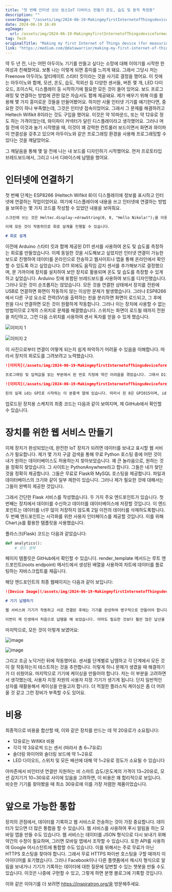 ```yaml
---
title: "첫 번째 인터넷 오브 씽스IoT 디바이스 만들기 온도, 습도 및 동작 측정용"
description: ""
coverImage: "/assets/img/2024-06-19-MakingmyfirstInternetofThingsdeviceformeasuringtemperaturehumidityandmotion_0.png"
date: 2024-06-19 16:49
ogImage: 
  url: /assets/img/2024-06-19-MakingmyfirstInternetofThingsdeviceformeasuringtemperaturehumidityandmotion_0.png
tag: Tech
originalTitle: "Making my first Internet of Things device (for measuring temperature, humidity, and motion)"
link: "https://medium.com/@datawarrior/making-my-first-internet-of-things-device-for-measuring-temperature-humidity-and-motion-d4b36f1d50a8"
---
```



약 두 년 전, 나는 어떤 아두이노 기기를 만들고 싶다는 소망에 대해 이야기를 시작한 한 여성과 친해졌어요. 보통 나는 이렇게 되면 흥미를 느끼게 돼요. 그래서 그당시 저는 Freenove 아두이노 알티메이트 스타터 킷이라는 것을 사기로 결정을 했어요. 이 킷에는 아두이노와 함께, 모션, 온도, 습도, 적외선 등 다양한 센서들, 버튼 몇 개, LED 다이오드, 조이스틱, 디스플레이 등 시작하기에 필요한 모든 것이 들어 있어요. 보드 프로그래밍 및 연결하는 방법에 관한 많은 자습서도 함께 제공돼요. 제가 배우기 위해 이를 활용해 몇 가지 흥미로운 것들을 만들어봤어요. 하지만 사물 인터넷 기기를 얘기한다면, 중요한 것이 하나 부족했는데, 그것은 인터넷 접속이었어요. 그래서 그 문제를 해결하려고 Heltech Wifikit 8이라는 것도 구입을 했어요. 이것은 약 10파운드, 또는 약 12유로 정도 하는 가격이었는데, 와이파이 커넥터가 달린 디스플레이라고 생각했어요. 그러나 며칠 전에 이것과 놀기 시작했을 때, 이것이 꽤 강력한 컨트롤러 보드이면서 화면과 와이파이 연결성을 갖추고 있으며 아두이노와 같은 프로그래밍 환경을 사용해 프로그래밍할 수 있다는 것을 깨달았어요.

그 깨달음을 통해 몇 일 전에 나는 내 보드를 디자인하기 시작했어요. 먼저 프로토타입 브레드보드에서, 그리고 나서 디바이스에 납땜을 했어요.

# 인터넷에 연결하기

첫 번째 단계는 ESP8266 (Heltech Wifikit 8)이 디스플레이에 정보를 표시하고 인터넷에 연결하는 작업이었어요. 여기에 디스플레이에 내용을 쓰고 인터넷에 연결하는 방법을 보여주는 몇 가지 코드를 작성할 수 있었던 내용을 보여줘요.

<div class="content-ad"></div>

```markdown
스크린에 쓰는 것은 Heltec.display->drawString(0, 0, "Hello Nikola!");을 이용하면 매우 간단합니다. 모든 것이 초기화된 후에 호출합니다. 처음 두 개의 숫자는 첫 번째 문자의 위치를 나타냅니다 (이 경우 상단 왼쪽). 그리고 나서 Heltec.display->display()를 호출하여 화면에 표시하거나 화면을 지우려면 clear()를 호출할 수 있습니다. 같은 위치에 여러 문자열을 쓰면 다른 것 위에 계속 그려집니다.

이제 모든 것이 작동하므로 회로 설계를 진행할 수 있습니다.

# 회로 설계
```

<div class="content-ad"></div>

이전에 Arduino 스타터 킷과 함께 제공된 D11 센서를 사용하여 온도 및 습도를 측정하는 회로를 만들었습니다. 이제 동일한 것을 시도해보고 싶었지만 인터넷 연결이 가능한 보드로 진행하여 데이터를 온라인으로 전송하고 웹사이트나 앱을 통해 온라인에서 확인할 수 있도록 하고 싶었습니다. D11 외에도 움직임 감지 센서를 추가해보기로 결정했으며, 문 가까이에 장치를 설치하여 보안 장치로 활용되며 온도 및 습도를 측정할 수 있게 하고 싶었습니다. Arduino 킷에 포함된 브레드보드를 사용하여 보드를 디자인했습니다. 그러나 모든 것이 순조롭지는 않았습니다. 모든 것을 연결한 상태에서 장치를 전원에 USB로 연결하면 화면이 작동하지 않는 이상한 문제가 발생했습니다. 그러나 ESP8266에서 다른 구성 요소로 전력(5V)을 출력하는 핀을 분리하면 화면이 로드되고, 그 후에 핀을 다시 연결하면 모든 것이 원활하게 작동합니다. 그러나 이는 장치에 사용할 수 없는 방법이므로 2개의 스위치로 문제를 해결했습니다. 스위치는 화면이 로드될 때까지 전원을 차단하고, 그런 다음 스위치를 사용하여 센서 독자를 얻을 수 있게 했습니다.

![이미지 1](/assets/img/2024-06-19-MakingmyfirstInternetofThingsdeviceformeasuringtemperaturehumidityandmotion_0.png)

![이미지 2](/assets/img/2024-06-19-MakingmyfirstInternetofThingsdeviceformeasuringtemperaturehumidityandmotion_1.png)

이 사진으로부터 연결이 어떻게 되는지 쉽게 파악하기 어려울 수 있음을 이해합니다. 따라서 장치의 회로도를 그려보려고 노력했습니다.

<div class="content-ad"></div>

```markdown
![이미지](/assets/img/2024-06-19-MakingmyfirstInternetofThingsdeviceformeasuringtemperaturehumidityandmotion_2.png)

프로그래밍 및 입력값을 읽는 부분에서 핀 번호 지정에 약간 어려움을 겪었습니다. 그래서 D11(온도 및 습도 센서)를 ESP8266의 입력 D8에 연결하고 모션 센서 D7에 연결했습니다. 처음에 코드에서 7번 및 8번 핀 id에서 읽을 것으로 생각했지만, 그렇지 않았습니다. ESP8266에는 다음 다이어그램이 함께 제공됩니다.

![이미지](/assets/img/2024-06-19-MakingmyfirstInternetofThingsdeviceformeasuringtemperaturehumidityandmotion_3.png)

핀의 실제 id는 GPI로 시작하는 이 분홍색 열에 있습니다. 따라서 핀 8은 GPI015이며, id는 15이고, 핀 7은 GPI013이며, id는 13입니다.
```

<div class="content-ad"></div>

업로드된 장치용 스케치의 최종 코드는 다음과 같이 보여지며, 제 GitHub에서 확인할 수 있습니다.

# 장치를 위한 웹 서비스 만들기

이제 장치가 완성되었는데, 완전한 IoT 장치가 되려면 데이터를 보내고 표시할 웹 서비스가 필요합니다. 제가 몇 가지 구글 검색을 통해 무료 Python 호스팅 중에 어떤 것이 내가 원하는 데이터베이스도 허용하는지 찾아보았습니다. 꽤 큰 놀라움으로, 원하는 것을 정확히 찾았습니다. 그 사이트는 PythonAnywhere라고 합니다. 그들은 내가 찾던 것을 정확히 제공합니다. 그들은 무료로 Flask와 MySQL 호스팅을 제공합니다. 파일과 데이터베이스의 크기와 같이 일부 제한이 있습니다. 그러나 제가 필요한 것에 대해서는 그들이 완벽히 제공한 것입니다.

그래서 간단한 Flask 서비스를 작성했습니다. 두 가지 주요 엔드포인트가 있습니다. 첫 번째는 장치에서 데이터를 수신하고 데이터를 데이터베이스에 저장할 것입니다. 이 엔드포인트는 데이터를 너무 많이 저장하지 않도록 2일 이전의 데이터를 삭제하도록합니다. 두 번째 엔드포인트는 시각화를 위한 사용자 인터페이스를 제공할 것입니다. 이를 위해 Chart.js를 활용한 템플릿을 사용했습니다.

<div class="content-ad"></div>

플라스크(Flask) 코드는 다음과 같았습니다:

```python
def analytics():
    # 코드 생략
```

페이지 템플릿은 GitHub에서 확인할 수 있습니다. render_template 메서드는 루트 엔드포인트(roots endpoint) 메서드에서 생성된 배열을 사용하여 차트에 데이터를 플로팅하는 자바스크립트를 채웁니다.

해당 엔드포인트의 최종 웹페이지는 다음과 같이 보입니다:

<div class="content-ad"></div>

```markdown
![Device Image](/assets/img/2024-06-19-MakingmyfirstInternetofThingsdeviceformeasuringtemperaturehumidityandmotion_4.png)

# 기기 납땜하기

웹 서비스와 기기가 작동하고 서로 연결된 후에는 기기를 완성하여 영구적으로 만들어야 합니다. 작은 보드에 부품을 납땜합니다. Freenove 키트에는 이 종류의 기기에 적합한 사이즈인 5×7cm 크기의 3~4개의 납땜 보드가 포함되어 있습니다. 새로운 납땜용 인두를 구입해야 했고, 제가 선택한 것은 Meterk Soldering Iron Kit 60 W 14 in 1 입니다. 케이스, 인두, 집게, 납선 등 필요한 모든 것이 포함되어 있습니다.

이번이 제 인생에서 처음으로 납땜을 해 보았습니다. 아마도 필요한 것보다 훨씬 많은 납선을 사용했을 것으로 생각됩니다만, 모든 것은 어느 정도 괜찮았습니다. 몇 가지 실수로 인해 일부 부분을 납땜을 다시 해야 했고, 또는 납땜이 제자리에 있지 않을 때도 있었습니다. 납땜 중 문제가 발생한 것 중 하나는 두 센서 모두 데이터 핀이 가운데에 있고, GND와 VCC 핀이 옆에 있는 것이었습니다. 초반 계획대로 두 센서 모두 보드에 납땜하기(일반적인 계획) 위해서는 보드 상에서 전선이 교차하지 않도록 하는 것이 꽤 까다로웠습니다. 따라서 운동 센서에 외부 전선을 납땜했습니다. 만약 케이스를 만든다면, 다른 센서와 비교하여 조금 더 밖쪽에 있고 높은 것이 합리적일 것입니다.
```

<div class="content-ad"></div>

마지막으로, 모든 것이 이렇게 보였어요:

![image](/assets/img/2024-06-19-MakingmyfirstInternetofThingsdeviceformeasuringtemperaturehumidityandmotion_5.png)

![image](/assets/img/2024-06-19-MakingmyfirstInternetofThingsdeviceformeasuringtemperaturehumidityandmotion_6.png)

그리고 조금 노닥거린 뒤에 작동했어요. 센서를 단계별로 납땜하고 각 단계에서 모든 것이 잘 작동하는지 테스트하는 것을 추천합니다. 이렇게 하니 문제가 생겼을 때 해결하기가 더 쉬웠어요. 마지막으로 기기에 케이싱을 만들어야 합니다. 저는 이 부분을 고려하면서 생각했는데, 사용자 지정 차원의 사용자 지정 기기가 생기게 됩니다. 단지 일반적인 상자를 재활용해서 케이싱을 만들고자 합니다. 더 적절한 플라스틱 케이싱은 좀 더 어려울 것 같고 그런 장비가 부족할 수도 있어요.

<div class="content-ad"></div>

# 비용

최종적으로 비용을 합산할 때, 이와 같은 장치를 만드는 데 약 20유로가 소요됩니다:

- 12유로는 WifiKit 비용
- 각각 약 3유로씩 드는 센서 (따라서 총 6~7유로)
- 솔더링 와이어와 솔더링 보드에 약 1~2유로
- LED 다이오드, 스위치 및 모든 배선에 대해 약 1~2유로 정도가 소요될 수 있습니다

아마존에서 비인터넷 연결만 지원하는 비 스마트 습도/온도계의 가격이 13~20유로, 모션 감지기가 10~30유로 사이에 있음을 고려하면, 이 비용은 꽤 합리적으로 보입니다. 비슷한 기기를 찾아봤을 때 최소 30유로에 이를 가장 저렴한 제품이었습니다.

<div class="content-ad"></div>

# 앞으로 가능한 통합

장치의 관점에서, 데이터를 기록하고 웹 서비스로 전송하는 것이 가장 중요합니다. 데이터가 있으면 더 많은 통합을 할 수 있습니다. 웹 서비스를 사용하여 푸시 알림을 하는 모바일 앱을 만들 수도 있습니다. 웹 서비스는 데이터를 JSON 형식으로 다시 보내기 위해 약간의 수정이 필요하며, 그러면 모바일 앱에서 조작할 수 있습니다. 또한 API를 사용하여 Google 어시스턴트에 통합할 수도 있습니다. 이를 위해서는 주로 무료가 아닌 HTTPS 호스팅을 찾아야 합니다. 그래서 무료 HTTPS 파이썬 호스팅을 구할 때까지 이 아이디어를 포기했습니다. 그러나 Facebook이나 다른 플랫폼에서 메시지 형식으로 알림을 보내거나 기기가 기록하는 데이터에 대한 질문에 답변할 수 있는 챗봇을 만들 수도 있습니다. 이것은 나중에 구현할 수 있고, 그렇게 하면 분명 블로그에 기록할 것입니다.

이와 같은 이야기를 더 보려면 https://inspiratron.org/을 방문해주세요.